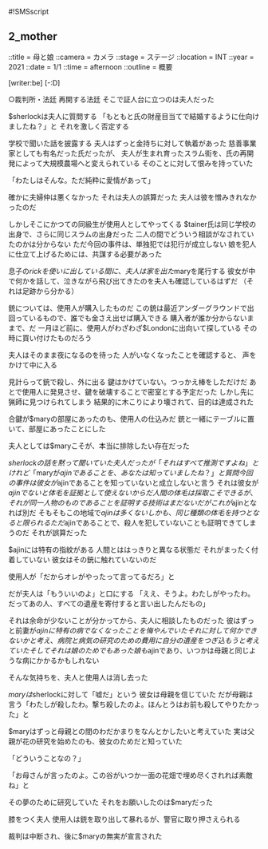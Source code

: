 #!SMSscript

## 2_mother

::title = 母と娘
::camera = カメラ
::stage = ステージ
::location = INT
::year = 2021
::date = 1/1
::time = afternoon
::outline = 概要

[writer:be]
[-:D]

○裁判所・法廷
再開する法廷
そこで証人台に立つのは夫人だった

$sherlockは夫人に質問する
「もともと氏の財産目当てで結婚するように仕向けましたね？」と
それを激しく否定する

学校で聞いた話を披露する
夫人はずっと金持ちに対して執着があった
慈善事業家としても有名だった氏だったが、
夫人が生まれ育ったスラム街を、氏の再開発によって大規模農場へと変えられている
そのことに対して恨みを持っていた

「わたしはそんな。ただ純粋に愛情があって」

確かに夫婦仲は悪くなかった
それは夫人の誤算だった
夫人は彼を憎みきれなかったのだ

しかしそこにかつての同級生が使用人としてやってくる
$tainer氏は同じ学校の出身で、さらに同じスラムの出身だった
二人の間でどういう相談がなされていたのかは分からない
ただ今回の事件は、単独犯では犯行が成立しない
娘を犯人に仕立て上げるためには、共謀する必要があった

息子の$rickを使いに出している間に、夫人は家を出た$maryを尾行する
彼女が中で何かを話して、泣きながら飛び出てきたのを夫人も確認しているはずだ
（それは足跡から分かる）

銃については、使用人が購入したものだ
この銃は最近アンダーグラウンドで出回っているもので、誰でも金さえ出せば購入できる
購入者が誰か分からないままで、だ
一月ほど前に、使用人がわざわざ$Londonに出向いて探している
その時に買い付けたものだろう

夫人はそのまま夜になるのを待った
人がいなくなったことを確認すると、
声をかけて中に入る

見計らって銃で殺し、外に出る
鍵はかけていない。つっかえ棒をしただけだ
あとで使用人に発見させ、鍵を破壊することで密室とする予定だった
しかし先に猟師に見つけられてしまう
結果的に木こりにより壊されて、目的は達成された

合鍵が$maryの部屋にあったのも、使用人の仕込みだ
銃と一緒にテーブルに置いて、部屋にあったことにした

夫人としては$maryこそが、本当に排除したい存在だった

$sherlockの話を黙って聞いていた夫人だったが「それはすべて推測ですよね」と
けれど「$maryが$ajinであることを、あなたは知っていましたね？」と質問
今回の事件は彼女が$ajinであることを知っていないと成立しないと言う
それは彼女が$ajinでないと体毛を証拠として使えないからだ
人間の体毛は採取こそできるが、それが同一人物のものであることを証明する技術はまだない
だがこれが$ajinとなれば別だ
そもそもこの地域で$ajinは多くない
しかも、同じ種類の体毛を持つとなると限られる
ただ$ajinであることで、殺人を犯していないことも証明できてしまうのだ
それが誤算だった

$ajinには特有の指紋がある
人間とははっきりと異なる状態だ
それがまったく付着していない
彼女はその銃に触れていないのだ

使用人が「だからオレがやったって言ってるだろ」と

だが夫人は「もういいのよ」と口にする
「ええ、そうよ。わたしがやったわ。
だってあの人、すべての遺産を寄付すると言い出したんだもの」

それは余命が少ないことが分かってから、夫人に相談したものだった
彼はずっと前妻が$ajinに特有の病でなくなったことを悔やんでいた
それに対して何かできないかと考え、病院と病気の研究のための費用に自分の遺産をつぎ込もうと考えていた
そしてそれは娘のためでもあった
娘も$ajinであり、いつかは母親と同じような病にかかるかもしれない

そんな気持ちを、夫人と使用人は消し去った

$maryは$sherlockに対して「嘘だ」という
彼女は母親を信じていた
だが母親は言う「わたしが殺したわ。撃ち殺したのよ。ほんとうはお前も殺してやりたかった」と

$maryはずっと母親との間のわだかまりをなんとかしたいと考えていた
実は父親が花の研究を始めたのも、彼女のためだと知っていた

「どういうことなの？」

「お母さんが言ったのよ。この谷がいつか一面の花畑で埋め尽くされれば素敵ね」と

その夢のために研究していた
それをお願いしたのは$maryだった

膝をつく夫人
使用人は銃を取り出して暴れるが、警官に取り押さえられる

裁判は中断され、後に$maryの無実が宣言された

